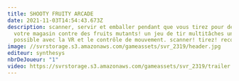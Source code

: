 ```yaml
---
title: SHOOTY FRUITY ARCADE
date: 2021-11-03T14:54:43.673Z
description: scanner, servir et emballer pendant que vous tirez pour défendre
  votre magasin contre des fruits mutants! un jeu de tir multitâches uniquement
  possible avec la VR et le contrôle de mouvement. scanner! tirez! recommencer!
image: //svrstorage.s3.amazonaws.com/gameassets/svr_2319/header.jpg
editeur: synthesys
nbrDeJoueur: "1"
video: https://svrstorage.s3.amazonaws.com/gameassets/svr_2319/trailer.webm
---
```

